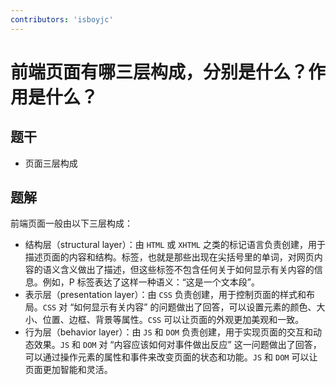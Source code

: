 ```yaml
---
contributors: 'isboyjc'
---
```


# 前端页面有哪三层构成，分别是什么？作用是什么？


## 题干

- 页面三层构成



## 题解

<!-- ::: details 点我查看题解 -->

前端页面一般由以下三层构成：

- 结构层（structural layer）：由 `HTML` 或 `XHTML` 之类的标记语言负责创建，用于描述页面的内容和结构。标签，也就是那些出现在尖括号里的单词，对网页内容的语义含义做出了描述，但这些标签不包含任何关于如何显示有关内容的信息。例如，P 标签表达了这样一种语义：“这是一个文本段”。
- 表示层（presentation layer）：由 `CSS` 负责创建，用于控制页面的样式和布局。`CSS` 对 “如何显示有关内容” 的问题做出了回答，可以设置元素的颜色、大小、位置、边框、背景等属性。`CSS` 可以让页面的外观更加美观和一致。
- 行为层（behavior layer）：由 `JS` 和 `DOM` 负责创建，用于实现页面的交互和动态效果。`JS` 和 `DOM` 对 “内容应该如何对事件做出反应” 这一问题做出了回答，可以通过操作元素的属性和事件来改变页面的状态和功能。`JS` 和 `DOM` 可以让页面更加智能和灵活。

<!-- ::: -->
